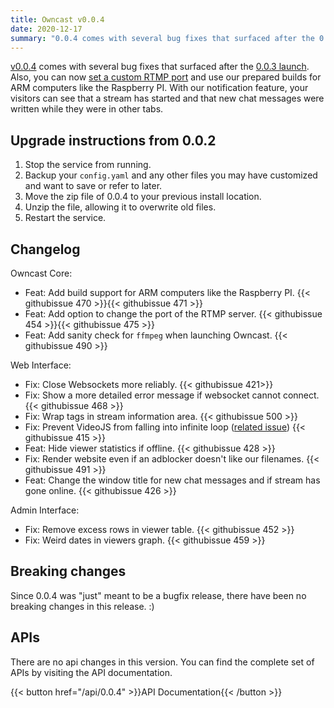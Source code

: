 ```yaml
---
title: Owncast v0.0.4
date: 2020-12-17
summary: "0.0.4 comes with several bug fixes that surfaced after the 0.0.3 launch and some small enhancements for a smoother Owncast experience."
---
```


[v0.0.4](https://github.com/owncast/owncast/milestone/7?closed=1) comes with several bug fixes that surfaced after the [0.0.3 launch](./owncast-0.0.3/). 
Also, you can now [set a custom RTMP port](/docs/configuration/#custom-ports) and use our prepared builds for ARM computers like the Raspberry PI.
With our notification feature, your visitors can see that a stream has started and that new chat messages were written while they were in other tabs.

## Upgrade instructions from 0.0.2

1. Stop the service from running.
1. Backup your `config.yaml` and any other files you may have customized and want to save or refer to later.
1. Move the zip file of 0.0.4 to your previous install location.
1. Unzip the file, allowing it to overwrite old files.
1. Restart the service.


## Changelog

Owncast Core:
* Feat: Add build support for ARM computers like the Raspberry PI. {{< githubissue 470 >}}{{< githubissue 471 >}}
* Feat: Add option to change the port of the RTMP server. {{< githubissue 454 >}}{{< githubissue 475 >}}
* Feat: Add sanity check for `ffmpeg` when launching Owncast. {{< githubissue 490 >}}

Web Interface:
* Fix: Close Websockets more reliably. {{< githubissue 421>}}
* Fix: Show a more detailed error message if websocket cannot connect. {{< githubissue 468 >}}
* Fix: Wrap tags in stream information area. {{< githubissue 500 >}}
* Fix: Prevent VideoJS from falling into infinite loop ([related issue](https://github.com/videojs/http-streaming/issues/975)) {{< githubissue 415 >}}
* Feat: Hide viewer statistics if offline. {{< githubissue 428 >}}
* Fix: Render website even if an adblocker doesn't like our filenames. {{< githubissue 491 >}}
* Feat: Change the window title for new chat messages and if stream has gone online. {{< githubissue 426 >}}

Admin Interface:
* Fix: Remove excess rows in viewer table. {{< githubissue 452 >}}
* Fix: Weird dates in viewers graph. {{< githubissue 459 >}}

## Breaking changes

Since 0.0.4 was "just" meant to be a bugfix release, there have been no breaking changes in this release. :)


## APIs

There are no api changes in this version. You can find the complete set of APIs by visiting the API documentation.

{{< button href="/api/0.0.4" >}}API Documentation{{< /button >}}

